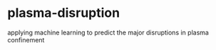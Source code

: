 # plasma-disruption
applying machine learning to predict the major disruptions in plasma confinement
